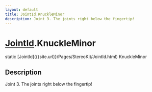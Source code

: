 ```yaml
---
layout: default
title: JointId.KnuckleMinor
description: Joint 3. The joints right below the fingertip!
---
```

# [JointId]({{site.url}}/Pages/StereoKit/JointId.html).KnuckleMinor

<div class='signature' markdown='1'>
static [JointId]({{site.url}}/Pages/StereoKit/JointId.html) KnuckleMinor
</div>

## Description
Joint 3. The joints right below the fingertip!

